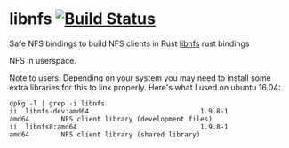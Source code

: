 # libnfs [![Build Status](https://travis-ci.org/cholcombe973/libnfs.svg?branch=master)](https://travis-ci.org/cholcombe973/libnfs)
Safe NFS bindings to build NFS clients in Rust
[libnfs](https://github.com/sahlberg/libnfs) rust bindings

NFS in userspace.  

Note to users:
  Depending on your system you may need to install some extra libraries for this to link properly.
  Here's what I used on ubuntu 16.04: 
```
dpkg -l | grep -i libnfs
ii  libnfs-dev:amd64                            1.9.8-1                                      amd64        NFS client library (development files)
ii  libnfs8:amd64                               1.9.8-1                                      amd64        NFS client library (shared library)
```
